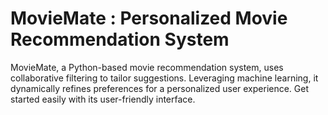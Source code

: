 # MovieMate : Personalized Movie Recommendation System
MovieMate, a Python-based movie recommendation system, uses collaborative filtering to tailor suggestions. Leveraging machine learning, it dynamically refines preferences for a personalized user experience. Get started easily with its user-friendly interface.
